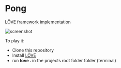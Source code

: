 # Pong
[LÖVE framework]() implementation

![screenshot](https://i.imgur.com/CwKB94W.png)

To play it:
- Clone this repository
- Install [LÖVE](https://love2d.org/)
- run **love .** in the projects root folder folder (terminal)
